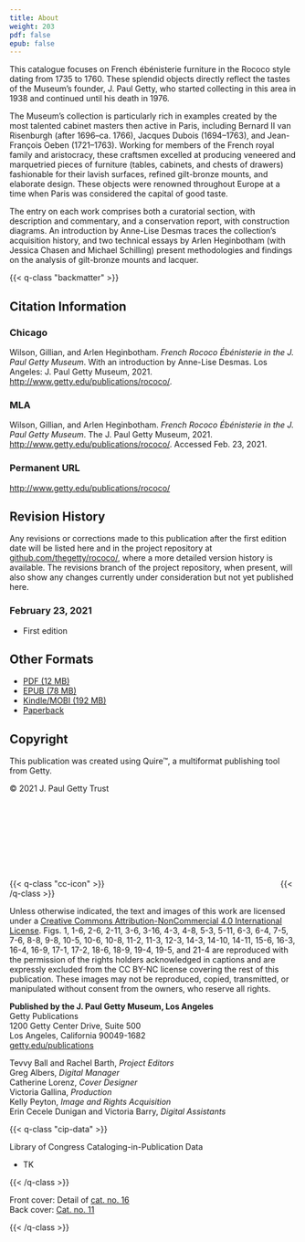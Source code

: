 ```yaml
---
title: About
weight: 203
pdf: false
epub: false
---
```


This catalogue focuses on French ébénisterie furniture in the Rococo style dating from 1735 to 1760. These splendid objects directly reflect the tastes of the Museum’s founder, J. Paul Getty, who started collecting in this area in 1938 and continued until his death in 1976.

The Museum’s collection is particularly rich in examples created by the most talented cabinet masters then active in Paris, including Bernard II van Risenburgh (after 1696–ca. 1766), Jacques Dubois (1694–1763), and Jean-François Oeben (1721–1763). Working for members of the French royal family and aristocracy, these craftsmen excelled at producing veneered and marquetried pieces of furniture (tables, cabinets, and chests of drawers) fashionable for their lavish surfaces, refined gilt-bronze mounts, and elaborate design. These objects were renowned throughout Europe at a time when Paris was considered the capital of good taste.

The entry on each work comprises both a curatorial section, with description and commentary, and a conservation report, with construction diagrams. An introduction by Anne-Lise Desmas traces the collection’s acquisition history, and two technical essays by Arlen Heginbotham (with Jessica Chasen and Michael Schilling) present methodologies and findings on the analysis of gilt-bronze mounts and lacquer.

{{< q-class "backmatter" >}}

## Citation Information

### Chicago

Wilson, Gillian, and Arlen Heginbotham. *French Rococo Ébénisterie in the J. Paul Getty Museum*. With an introduction by Anne-Lise Desmas. Los Angeles: J. Paul Getty Museum, 2021. http://www.getty.edu/publications/rococo/.

### MLA

Wilson, Gillian, and Arlen Heginbotham. *French Rococo Ébénisterie in the J. Paul Getty Museum*. The J. Paul Getty Museum, 2021. http://www.getty.edu/publications/rococo/. Accessed <span class="cite-current-date">Feb. 23, 2021</span>.

### Permanent URL

http://www.getty.edu/publications/rococo/

## Revision History

Any revisions or corrections made to this publication after the first edition date will be listed here and in the project repository at [github.com/thegetty/rococo/](https://github.com/thegetty/rococo/), where a more detailed version history is available. The revisions branch of the project repository, when present, will also show any changes currently under consideration but not yet published here.

### February 23, 2021

  - First edition

## Other Formats

  - [PDF (12 MB)](/downloads/output.pdf)
  - [EPUB (78 MB)](/downloads/output.epub)
  - [Kindle/MOBI (192 MB)](/downloads/oputput.mobi)
  - [Paperback](#)

## Copyright

This publication was created using Quire™, a multiformat publishing tool from Getty.

© 2021 J. Paul Getty Trust

{{< q-class "cc-icon" >}}
<svg class="quire-copyright__icon">
<switch>
  <use xlink:href="#cc"></use>
</switch>
<switch>
  <use xlink:href="#cc-by"></use>
</switch>
<switch>
  <use xlink:href="#cc-by-nc"></use>
  <foreignObject width="135" height="30">
      <img src="../img/icons/cc-by-nc.png" alt="CC BY-NC" />
  </foreignObject>
</switch>
</svg>
{{< /q-class >}}

Unless otherwise indicated, the text and images of this work are licensed under a [Creative Commons Attribution-NonCommercial 4.0 International License]((https://creativecommons.org/licenses/by-nc/4.0/)). Figs. 1, 1-6, 2-6, 2-11, 3-6, 3-16, 4-3, 4-8, 5-3, 5-11, 6-3, 6-4, 7-5, 7-6, 8-8, 9-8, 10-5, 10-6, 10-8, 11-2, 11-3, 12-3, 14-3, 14-10, 14-11, 15-6, 16-3, 16-4, 16-9, 17-1, 17-2, 18-6, 18-9, 19-4, 19-5, and 21-4 are reproduced with the permission of the rights holders acknowledged in captions and are expressly excluded from the CC BY-NC license covering the rest of this publication. These images may not be reproduced, copied, transmitted, or manipulated without consent from the owners, who reserve all rights.

**Published by the J. Paul Getty Museum, Los Angeles**<br />
Getty Publications<br />
1200 Getty Center Drive, Suite 500<br />
Los Angeles, California 90049-1682<br />
[getty.edu/publications](http://www.getty.edu/publications/)<br />

Tevvy Ball and Rachel Barth, *Project Editors*<br />
Greg Albers, *Digital Manager*<br />
Catherine Lorenz, *Cover Designer*<br />
Victoria Gallina, *Production*<br />
Kelly Peyton, *Image and Rights Acquisition*<br />
Erin Cecele Dunigan and Victoria Barry, *Digital Assistants*<br />

{{< q-class "cip-data" >}}

Library of Congress Cataloging-in-Publication Data

- TK

{{< /q-class >}}

Front cover: Detail of [cat. no. 16](/catalogue/16/)<br />
Back cover: [Cat. no. 11](/catalogue/11/)

{{< /q-class >}}
